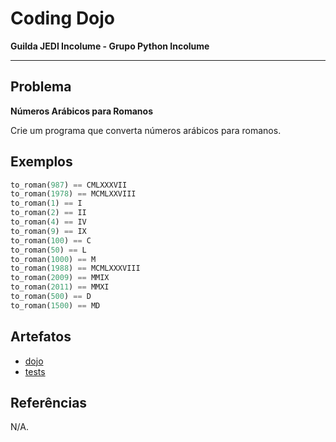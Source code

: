 # Coding Dojo

**Guilda JEDI Incolume - Grupo Python Incolume**

---

## Problema

**Números Arábicos para Romanos**

Crie um programa que converta números arábicos para romanos.

## Exemplos
```python
to_roman(987) == CMLXXXVII
to_roman(1978) == MCMLXXVIII
to_roman(1) == I
to_roman(2) == II
to_roman(4) == IV
to_roman(9) == IX
to_roman(100) == C
to_roman(50) == L
to_roman(1000) == M
to_roman(1988) == MCMLXXXVIII
to_roman(2009) == MMIX
to_roman(2011) == MMXI
to_roman(500) == D
to_roman(1500) == MD
```

## Artefatos

- [dojo](./dojo20220921.py)
- [tests](./test_20220921.py)

## Referências

N/A.

